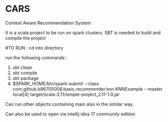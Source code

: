 # CARS
Context Aware Recommendation System

It is a scala project to be run on spark clusters. SBT is needed to build and compile the project

#TO RUN :
cd into directory

run the following commands :
1. sbt clean
2. sbt compile
3. sbt package
4.  $SPARK_HOME/bin/spark-submit --class com.github.b96705008.basic.recommender.knn.KNNExample --master local[4] target/scala-2.11/simple-project_2.11-1.0.jar

Can run other objects containing main also in the similar way.

Can also be used to open via intellij idea 17 community edition